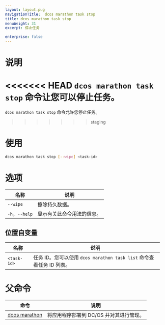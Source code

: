 ```yaml
---
layout: layout.pug
navigationTitle:  dcos marathon task stop
title: dcos marathon task stop
menuWeight: 31
excerpt: 停止任务

enterprise: false
---
```



# 说明
<<<<<<< HEAD
`dcos marathon task stop` 命令让您可以停止任务。
=======
`dcos marathon task stop` 命令允许您停止任务。
>>>>>>> staging

# 使用

```bash
dcos marathon task stop [--wipe] <task-id>
```

# 选项

| 名称 | 说明 |
|---------|-------------|
| `--wipe` | 擦除持久数据。|
| `-h`，`--help` | 显示有关此命令用法的信息。 |


## 位置自变量

| 名称 | 说明 |
|---------|-------------|
| `<task-id>` | 任务 ID。您可以使用 `dcos marathon task list` 命令查看任务 ID 列表。 |

# 父命令

| 命令 | 说明 |
|---------|-------------|
| [dcos marathon](/cn/1.12/cli/command-reference/dcos-marathon/) | 将应用程序部署到 DC/OS 并对其进行管理。|


